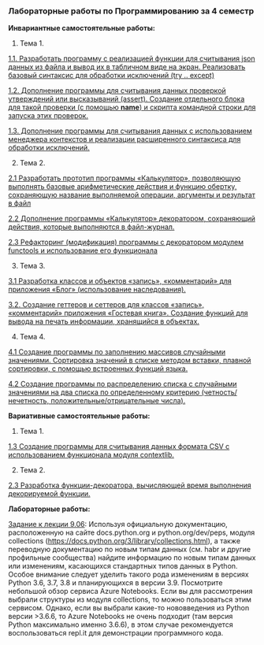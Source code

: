 ### Лабораторные работы по Программированию за 4 семестр

**Инвариантные самостоятельные работы:**

1. Тема 1.

[1.1. Разработать программу с реализацией функции для считывания json данных из файла и вывод их в табличном виде на экран. Реализовать базовый синтаксис для обработки исключений (try .. except)](https://github.com/sonyadk/python/blob/gh-pages/4%20SEM/%D0%A2%D0%B5%D0%BC%D0%B0%201/%D0%B8%D1%81%D1%801.1.py)

[1.2. Дополнение программы для считывания данных проверкой утверждений или высказываний (assert). Создание отдельного блока для такой проверки (с помощью __name__) и скрипта командной строки для запуска этих проверок.](https://github.com/sonyadk/python/blob/gh-pages/4%20SEM/%D0%A2%D0%B5%D0%BC%D0%B0%201/%D0%B8%D1%81%D1%801.2.py)

[1.3. Дополнение программы для считывания данных с использованием менеджера контекстов и реализации расширенного синтаксиса для обработки исключений.](https://github.com/sonyadk/python/blob/gh-pages/4%20SEM/%D0%A2%D0%B5%D0%BC%D0%B0%201/%D0%B8%D1%81%D1%801.3.py)

2. Тема 2.

[2.1 Разработать прототип программы «Калькулятор», позволяющую выполнять базовые арифметические действия и функцию обертку, сохраняющую название выполняемой операции, аргументы и результат в файл](https://github.com/sonyadk/python/blob/gh-pages/4%20SEM/%D0%A2%D0%B5%D0%BC%D0%B0%202/%D0%B8%D1%81%D1%802.1.py)

[2.2 Дополнение программы «Калькулятор» декоратором, сохраняющий действия, которые выполняются в файл-журнал.](https://github.com/sonyadk/python/blob/gh-pages/4%20SEM/%D0%A2%D0%B5%D0%BC%D0%B0%202/%D0%B8%D1%81%D1%802.2.py)

[2.3 Рефакторинг (модификация) программы с декоратором модулем functools и использование его функционала](https://github.com/sonyadk/python/blob/gh-pages/4%20SEM/%D0%A2%D0%B5%D0%BC%D0%B0%202/%D0%B8%D1%81%D1%802.3.py)

3. Тема 3. 

[3.1 Разработка классов и объектов «запись», «комментарий» для приложения «Блог» (использование наследования).](https://github.com/sonyadk/python/blob/gh-pages/4%20SEM/%D0%A2%D0%B5%D0%BC%D0%B0%203/%D0%B8%D1%81%D1%803.1.py)

[3.2. Создание геттеров и сеттеров для классов «запись», «комментарий» приложения «Гостевая книга». Создание функций для вывода на печать информации, хранящийся в объектах.](https://github.com/sonyadk/python/blob/gh-pages/4%20SEM/%D0%A2%D0%B5%D0%BC%D0%B0%203/%D0%B8%D1%81%D1%803.1.py)

4. Тема 4.

[4.1 Создание программы по заполнению массивов случайными значениями. Сортировка значений в списке методом вставки, плавной сортировки, с помощью встроенных функций языка.](https://github.com/sonyadk/python/blob/gh-pages/4%20SEM/%D0%A2%D0%B5%D0%BC%D0%B0%204/%D0%B8%D1%81%D1%804.1.py)

[4.2 Создание программы по распределению списка с случайными значениями на два списка по определенному критерию (четность/нечетность, положительные/отрицательные числа).](https://github.com/sonyadk/python/blob/gh-pages/4%20SEM/%D0%A2%D0%B5%D0%BC%D0%B0%204/%D0%B8%D1%81%D1%804.2.py)

**Вариативные самостоятельные работы:**

1. Тема 1. 

[1.3 Создание программы для считывания данных формата CSV с использованием функционала модуля contextlib.](https://github.com/sonyadk/python/blob/gh-pages/4%20SEM/%D0%A2%D0%B5%D0%BC%D0%B0%201/%D0%B2%D1%81%D1%801.3.py)

2. Тема 2.

[2.3 Разработка функции-декоратора, вычисляющей время выполнения декорируемой функции.](https://github.com/sonyadk/python/blob/gh-pages/4%20SEM/%D0%A2%D0%B5%D0%BC%D0%B0%202/%D0%B2%D1%81%D1%802.3.py)

**Лабораторные работы:**

[Задание к лекции 9.06](https://github.com/sonyadk/python/blob/gh-pages/4%20SEM/lec0906.py): Используя официальную документацию, расположенную на сайте docs.python.org и python.org/dev/peps, модуля collections (https://docs.python.org/3/library/collections.html), а также переводную документацию по новым типам данных (см. habr и другие профильные сообщества) найдите информацию по новым типам данных или изменениям, касающихся стандартных типов данных в Python. 
Особое внимание следует уделить такого рода изменениям в версиях Python 3.6, 3.7, 3.8 и планирующихся в версии 3.9.
Посмотрите небольшой обзор сервиса Azure Notebooks. Если вы для рассмотрения выбрали структуры из модуля collections, то можно пользоваться этим сервисом. 
Однако, если вы выбрали какие-то нововведения из Python версии >3.6.6, то Azure Notebooks не очень подходит (там версия Python максимально именно 3.6.6), в этом случае рекомендуется воспользоваться repl.it для демонстрации программного кода.
